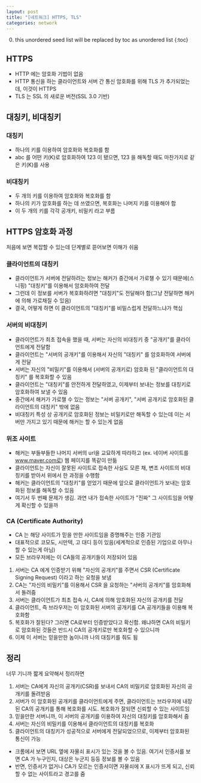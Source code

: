 ```yaml
---
layout: post
title: "[네트워크] HTTPS, TLS"
categories: network
---
```


0. this unordered seed list will be replaced by toc as unordered list
{:toc}

## HTTPS

- HTTP 에는 암호화 기법이 없음
- HTTP 통신을 하는 클라이언트와 서버 간 통신 암호화를 위해 TLS 가 추가되었는데, 이것이 HTTPS
- TLS 는 SSL 의 새로운 버전(SSL 3.0 기반)

## 대칭키, 비대칭키

### 대칭키

- 하나의 키를 이용하여 암호화와 복호화를 함
- abc 를 어떤 키(K)로 암호화하여 123 이 됐으면, 123 을 해독할 때도 마찬가지로 같은 키(K)를 사용

### 비대칭키

- 두 개의 키를 이용하여 암호화와 복호화를 함
- 하나의 키가 암호화를 하는 데 쓰였으면, 복호화는 나머지 키를 이용해야 함
- 이 두 개의 키를 각각 공개키, 비밀키 라고 부름

## HTTPS 암호화 과정

처음에 보면 복잡할 수 있는데 단계별로 뜯어보면 이해가 쉬움

### 클라이언트의 대칭키

- 클라이언트가 서버에 전달하려는 정보는 해커가 중간에서 가로챌 수 있기 때문에(스니핑) "대칭키"를 이용해서 암호화하여 전달
- 그런데 이 정보를 서버가 복호화하려면 "대칭키"도 전달해야 함(그냥 전달하면 해커에 의해 가로채질 수 있음)
- 결국, 어떻게 하면 이 클라이언트의 "대칭키"를 비밀스럽게 전달하느냐가 핵심

### 서버의 비대칭키

- 클라이언트가 최초 접속을 했을 때, 서버는 자신의 비대칭키 중 "공개키"를 클라이언트에게 전달함
- 클라이언트는 "서버의 공개키"를 이용해서 자신의 "대칭키" 를 암호화하여 서버에게 전달
- 서버는 자신의 "비밀키"를 이용해서 (서버의 공개키로) 암호화 된 "클라이언트의 대칭키" 를 복호화할 수 있음
- 클라이언트는 "대칭키"를 안전하게 전달하였고, 이제부터 보내는 정보를 대칭키로 암호화하여 보낼 수 있음
- 중간에서 해커가 가로챌 수 있는 정보는 "서버 공개키", "서버 공개키로 암호화된 클라이언트의 대칭키" 밖에 없음
- 비대칭키 특성 상 공개키로 암호화된 정보는 비밀키로만 해독할 수 있는데 이는 서버만 가지고 있기 때문에 해커는 할 수 있는게 없음

### 위조 사이트

- 해커는 부들부들한 나머지 서버의 url을 교묘하게 따라하고 (ex. 네이버 사이트를 www.maver.com로) 웹 페이지를 똑같이 만듦
- 클라이언트는 자신이 잘못된 사이트로 접속한 사실도 모른 채, 변조 사이트의 비대칭키를 받아서 위에서 한 과정을 수행함
- 해커는 클라이언트의 "대칭키"를 얻었기 때문에 앞으로 클라이언트가 보내는 암호화된 정보를 해독할 수 있음
- 여기서 두 번째 문제가 생김. 과연 내가 접속한 사이트가 "진짜" 그 사이트임을 어떻게 확신할 수 있을까

### CA (Certificate Authority)

- CA 는 해당 사이트가 믿을 만한 사이트임을 증명해주는 인증 기관임
- 대표적으로 코모도, 시만텍, 고 대디 등이 있음(세계적으로 인증된 기업으로 아무나 할 수 있는게 아님)
- 모든 브라우저에는 이 CA들의 공개키들이 저장되어 있음

1. 서버는 CA 에게 인증받기 위해 "자신의 공개키"를 주면서 CSR (Certificate Signing Request) 이라고 하는 요청을 보냄
2. CA는 "자신의 비밀키"를 이용해서 CSR 을 요청하는 "서버의 공개키"를 암호화해서 돌려줌
3. 서버는 클라이언트가 최초 접속 시, CA에 의해 암호화된 자신의 공개키를 전달
4. 클라이언트, 즉 브라우저는 이 암호화된 서버의 공개키를 CA 공개키들을 이용해 복호화함
5. 복호화가 잘된다? 그러면 CA로부터 인증받았다고 확신함. 왜냐하면 CA의 비밀키로 암호화된 것들은 반드시 CA의 공개키로만 복호화할 수 있으니까
6. 이제 이 서버는 믿을만한 놈이니까 나의 대칭키를 줘도 됨

## 정리

너무 기니까 짧게 요약해서 정리하면

1. 서버는 CA에게 자신의 공개키(CSR)를 보내서 CA의 비밀키로 암호화된 자신의 공개키를 돌려받음
2. 서버가 이 암호화된 공개키를 클라이언트에게 주면, 클라이언트는 브라우저에 내장된 CA의 공개키를 통해 복호화를 시도. 복호화가 잘되면 신뢰할 수 있는 사이트임
3. 믿을만한 서버니까, 이 서버의 공개키를 이용하여 자신의 대칭키를 암호화해서 줌
4. 서버는 자신의 비밀키를 이용해서 클라이언트의 대칭키를 복호화
5. 클라이언트의 대칭키가 성공적으로 서버에게 전달되었으므로, 이제부터 암호화된 통신이 가능

- 크롬에서 보면 URL 옆에 자물쇠 표시가 있는 것을 볼 수 있음. 여기서 인증서를 보면 CA 가 누구인지, 대상은 누군지 등등 정보를 볼 수 있음
- 반면, 인증서가 없거나 CA가 모르는 인증서이면 자물쇠에 X 표시가 뜨게 되고, 신뢰할 수 없는 사이트라고 경고를 줌